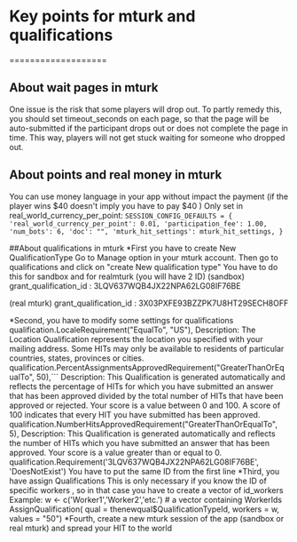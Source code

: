 # Key points for mturk and qualifications
===================
## About wait pages in mturk
One issue is the risk that some players will drop out.
To partly remedy this, you should set timeout_seconds on each page, so that the page will be auto-submitted if the participant drops out or does not complete the page in time.
This way, players will not get stuck waiting for someone who dropped out.

## About points and real money in mturk
You can use money language in your app without impact the payment (if the player wins $40 doesn't imply you have to pay $40 )
Only set in real_world_currency_per_point: 
	```SESSION_CONFIG_DEFAULTS = {
    'real_world_currency_per_point': 0.01,
    'participation_fee': 1.00,
    'num_bots': 6,
    'doc': "",
    'mturk_hit_settings': mturk_hit_settings,
	} ```

##About qualifications in mturk
*First you have to create New QualificationType
Go to Manage option in your mturk account. Then go to qualifications and click on "create New qualification type"
You have to do this for sandbox and for realmturk (you will have 2 ID)
(sandbox)
    grant_qualification_id : 3LQV637WQB4JX22NPA62LG08IF76BE

(real mturk)
    grant_qualification_id : 3X03PXFE93BZZPK7U8HT29SECH8OFF

*Second, you have to modify some settings for qualifications
     qualification.LocaleRequirement("EqualTo", "US"),
Description:	The Location Qualification represents the location you specified with your mailing address. 
Some HITs may only be available to residents of particular countries, states, provinces or cities.
		qualification.PercentAssignmentsApprovedRequirement("GreaterThanOrEqualTo", 50),```
Description:	This Qualification is generated automatically and reflects the percentage of HITs for which 
you have submitted an answer that has been approved divided by the total number of HITs that have been approved or rejected. 
Your score is a value between 0 and 100. A score of 100 indicates that every HIT you have submitted has been approved.
		qualification.NumberHitsApprovedRequirement("GreaterThanOrEqualTo", 5),
Description:	This Qualification is generated automatically and reflects the number of HITs which you have submitted an answer that has been approved.
Your score is a value greater than or equal to 0.
		 qualification.Requirement('3LQV637WQB4JX22NPA62LG08IF76BE', 'DoesNotExist')
You have to put the same ID from the first line
*Third, you have assign Qualifications 
This is only necessary if you know the ID of specific workers , so in that case you have to create a vector of id_workers 
Example:
		 w <- c('Worker1','Worker2','etc.') # a vector containing WorkerIds
			AssignQualification(
			qual = thenewqual$QualificationTypeId,
			workers = w,
			values = "50")
*Fourth, create a new mturk session of the app (sandbox or real mturk) and spread your HIT to the world
